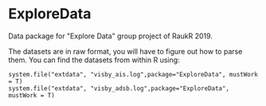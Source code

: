 # ExploreData
Data package for "Explore Data" group project of RaukR 2019.

The datasets are in raw format, you will have to figure out how to parse them.
You can find the datasets from within R using:

```
system.file("extdata", "visby_ais.log",package="ExploreData", mustWork = T)
system.file("extdata", "visby_adsb.log",package="ExploreData", mustWork = T)
```
